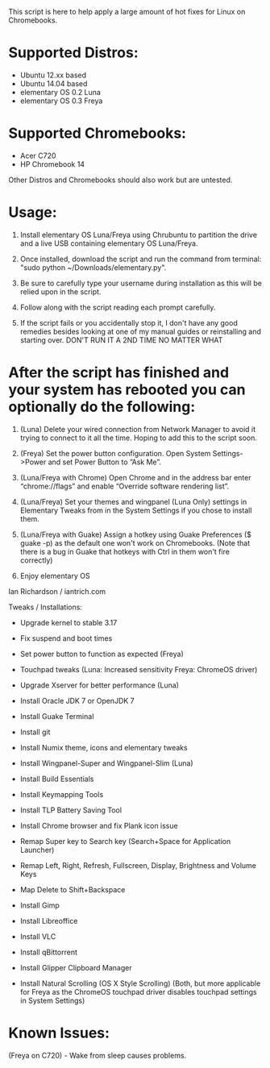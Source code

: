 This script is here to help apply a large amount of hot fixes for Linux on Chromebooks.

# Supported Distros: #
* Ubuntu 12.xx based
* Ubuntu 14.04 based
* elementary OS 0.2 Luna
* elementary OS 0.3 Freya

# Supported Chromebooks: #
* Acer C720
* HP Chromebook 14

Other Distros and Chromebooks should also work but are untested.

# Usage: #
1. Install elementary OS Luna/Freya using Chrubuntu to partition the drive and a live USB containing elementary OS Luna/Freya.

2. Once installed, download the script and run the command from terminal: "sudo python ~/Downloads/elementary.py".

3. Be sure to carefully type your username during installation as this will be relied upon in the script.

4. Follow along with the script reading each prompt carefully.

5. If the script fails or you accidentally stop it, I don't have any good remedies besides looking at one of my manual guides or reinstalling and starting over. DON'T RUN IT A 2ND TIME NO MATTER WHAT

# After the script has finished and your system has rebooted you can optionally do the following: #

1. (Luna) Delete your wired connection from Network Manager to avoid it trying to connect to it all the time. Hoping to add this to the script soon.

2. (Freya) Set the power button configuration. Open System Settings->Power and set Power Button to ”Ask Me”.

3. (Luna/Freya with Chrome) Open Chrome and in the address bar enter “chrome://flags” and enable “Override software rendering list”.

4. (Luna/Freya) Set your themes and wingpanel (Luna Only) settings in Elementary Tweaks from in the System Settings if you chose to install them.

5. (Luna/Freya with Guake) Assign a hotkey using Guake Preferences ($ guake -p) as the default one won't work on Chromebooks. (Note that there is a bug in Guake that hotkeys with Ctrl in them won't fire correctly)

6. Enjoy elementary OS




Ian Richardson / iantrich.com




Tweaks / Installations:

* Upgrade kernel to stable 3.17

* Fix suspend and boot times

* Set power button to function as expected (Freya)

* Touchpad tweaks (Luna: Increased sensitivity Freya: ChromeOS driver)

* Upgrade Xserver for better performance (Luna)

* Install Oracle JDK 7 or OpenJDK 7

* Install Guake Terminal

* Install git

* Install Numix theme, icons and elementary tweaks

* Install Wingpanel-Super and Wingpanel-Slim (Luna)

* Install Build Essentials

* Install Keymapping Tools

* Install TLP Battery Saving Tool

* Install Chrome browser and fix Plank icon issue

* Remap Super key to Search key (Search+Space for Application Launcher)

* Remap Left, Right, Refresh, Fullscreen, Display, Brightness and Volume Keys

* Map Delete to Shift+Backspace

* Install Gimp

* Install Libreoffice

* Install VLC

* Install qBittorrent

* Install Glipper Clipboard Manager

* Install Natural Scrolling (OS X Style Scrolling) (Both, but more applicable for Freya as the ChromeOS touchpad driver disables touchpad settings in System Settings)

# Known Issues: #
(Freya on C720) - Wake from sleep causes problems.
